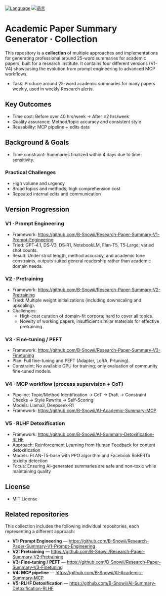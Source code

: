[![Language](https://img.shields.io/badge/Language-English-blue)](README.md)
[![语言](https://img.shields.io/badge/语言-中文-red)](README.zh-CN.md)

# Academic Paper Summary Generator · Collection

This repository is a **collection** of multiple approaches and implementations for generating professional around 25-word summaries for academic papers, built for a research institute. It contains four different versions (V1-V4) showcasing the evolution from prompt engineering to advanced MCP workflows.

- Task: Produce around 25-word academic summaries for many papers weekly, used in weekly Research alerts.

## Key Outcomes

- Time cost: Before over 40 hrs/week → After ≤2 hrs/week
- Quality assurance: Method/topic accuracy and consistent style
- Reusability: MCP pipeline + edits data

## Background & Goals

- Time constraint: Summaries finalized within 4 days due to time sensitivity.

### Practical Challenges

- High volume and urgency
- Broad topics and methods; high comprehension cost
- Repeated internal edits and communication

## Version Progression

### V1 · Prompt Engineering

* Framework: https://github.com/B-Snowii/Research-Paper-Summary-V1-Prompt-Engineering
* Tried: GPT‑4.1, DS‑V3, DS‑R1, NotebookLM, Flan‑T5, T5‑Large; varied shot counts.
* Result: Under strict length, method accuracy, and academic tone constraints, outputs suited general readership rather than academic domain needs.

### V2 · Pretraining

* Framework: https://github.com/B-Snowii/Research-Paper-Summary-V2-Pretraining
* Tried: Multiple weight initializations (including downscaling and upscaling).
* Challenges:  
   * High-cost curation of domain-fit corpora; hard to cover all topics.  
   * Novelty of working papers; insufficient similar materials for effective pretraining.

### V3 · Fine‑tuning / PEFT

* Framework: https://github.com/B-Snowii/Research-Paper-Summary-V3-Finetuning
* Plan: Full fine-tuning and PEFT (Adapter, LoRA, P‑tuning).
* Constraint: No available GPU for training; only evaluation of community fine-tuned models.

### V4 · MCP workflow (process supervision + CoT)

* Pipeline: Topic/Method Identification → CoT → Draft → Constraint Checks → Style Rewrite → Self-Scoring
* Models: Llama3, Deepseek‑R1
* Framework: https://github.com/B-Snowii/AI-Academic-Summary-MCP

### V5 · RLHF Detoxification

* Framework: https://github.com/B-Snowii/AI-Summary-Detoxification-RLHF
* Approach: Reinforcement Learning from Human Feedback for content detoxification
* Models: FLAN-T5-base with PPO algorithm and Facebook RoBERTa toxicity detection
* Focus: Ensuring AI-generated summaries are safe and non-toxic while maintaining quality

## License

- MIT License

## Related repositories

This collection includes the following individual repositories, each representing a different approach:

- **V1: Prompt Engineering** — https://github.com/B-Snowii/Research-Paper-Summary-V1-Prompt-Engineering
- **V2: Pretraining** — https://github.com/B-Snowii/Research-Paper-Summary-V2-Pretraining  
- **V3: Fine‑tuning / PEFT** — https://github.com/B-Snowii/Research-Paper-Summary-V3-Finetuning
- **V4: MCP pipeline** — https://github.com/B-Snowii/AI-Academic-Summary-MCP
- **V5: RLHF Detoxification** — https://github.com/B-Snowii/AI-Summary-Detoxification-RLHF
